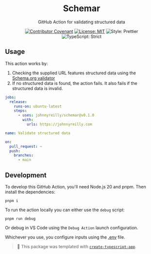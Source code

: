 <h1 align="center">Schemar</h1>

<p align="center">GitHub Action for validating structured data</p>

<p align="center">
	<a href="https://github.com/johnnyreilly/schemar/blob/main/.github/CODE_OF_CONDUCT.md" target="_blank"><img alt="Contributor Covenant" src="https://img.shields.io/badge/code_of_conduct-enforced-21bb42" /></a>
	<a href="https://github.com/johnnyreilly/schemar/blob/main/LICENSE.md" target="_blank"><img alt="License: MIT" src="https://img.shields.io/github/license/johnnyreilly/schemar?color=21bb42"></a>
	<img alt="Style: Prettier" src="https://img.shields.io/badge/style-prettier-21bb42.svg" />
	<img alt="TypeScript: Strict" src="https://img.shields.io/badge/typescript-strict-21bb42.svg" />
</p>

## Usage

This action works by:

1. Checking the supplied URL features structured data using the [Schema.org validator](https://validator.schema.org/)
2. If no structured data is found, the action fails. It also fails if the structured data is invalid.

```yml
jobs:
  release:
    runs-on: ubuntu-latest
    steps:
      - uses: johnnyreilly/schemar@v0.1.0
	  	with:
		  urls: https://johnnyreilly.com

name: Validate structured data

on:
  pull_request: ~
  push:
    branches:
      - main
```

## Development

To develop this GitHub Action, you'll need Node.js 20 and pnpm. Then install the dependencies:

```shell
pnpm i
```

To run the action locally you can either use the `debug` script:

```shell
pnpm run debug
```

Or debug in VS Code using the `Debug Action` launch configuration.

Whichever you use, you configure inputs using the [.env](./.env) file.

<!-- You can remove this notice if you don't want it 🙂 no worries! -->

> 💙 This package was templated with [`create-typescript-app`](https://github.com/JoshuaKGoldberg/create-typescript-app).
